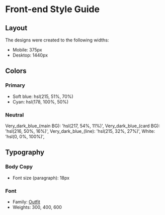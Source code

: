 # Front-end Style Guide

## Layout

The designs were created to the following widths:

- Mobile: 375px
- Desktop: 1440px

## Colors

### Primary

- Soft blue: hsl(215, 51%, 70%)
- Cyan: hsl(178, 100%, 50%)

### Neutral

Very_dark_blue_(main BG): 'hsl(217, 54%, 11%)',
Very_dark_blue_(card BG): 'hsl(216, 50%, 16%)',
Very_dark_blue_(line): 'hsl(215, 32%, 27%)',
White: 'hsl(0, 0%, 100%)',

## Typography

### Body Copy

- Font size (paragraph): 18px

### Font

- Family: [Outfit](https://fonts.google.com/specimen/Outfit)
- Weights: 300, 400, 600
